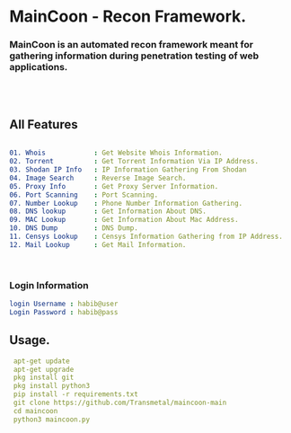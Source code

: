 # MainCoon - Recon Framework.

### MainCoon is an automated recon framework meant for gathering information during penetration testing of web applications.





<br>
<br>

## All Features
```yaml

01. Whois            : Get Website Whois Information.     
02. Torrent          : Get Torrent Information Via IP Address.             
03. Shodan IP Info   : IP Information Gathering From Shodan
04. Image Search     : Reverse Image Search.
05. Proxy Info       : Get Proxy Server Information.
06. Port Scanning    : Port Scanning.
07. Number Lookup    : Phone Number Information Gathering.
08. DNS lookup       : Get Information About DNS.
09. MAC Lookup       : Get Information About Mac Address.
10. DNS Dump         : DNS Dump.
11. Censys Lookup    : Censys Information Gathering from IP Address.
12. Mail Lookup      : Get Mail Information.

```
<br>

### Login Information 

```yaml
login Username : habib@user
Login Password : habib@pass
```

## Usage.


```yaml
 apt-get update
 apt-get upgrade
 pkg install git
 pkg install python3
 pip install -r requirements.txt
 git clone https://github.com/Transmetal/maincoon-main
 cd maincoon
 python3 maincoon.py

```
